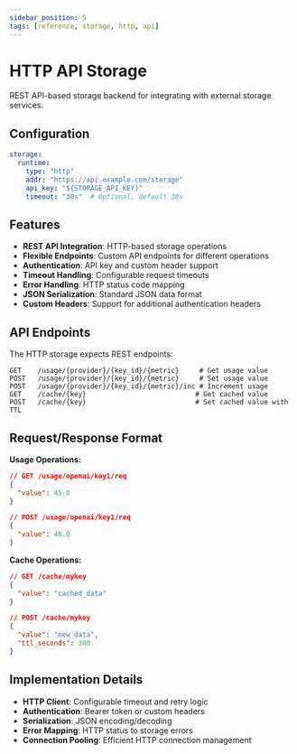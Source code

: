 ```yaml
---
sidebar_position: 5
tags: [reference, storage, http, api]
---
```


# HTTP API Storage

REST API-based storage backend for integrating with external storage services.

## Configuration

```yaml
storage:
  runtime:
    type: "http"
    addr: "https://api.example.com/storage"
    api_key: "${STORAGE_API_KEY}"
    timeout: "30s"  # Optional, default 30s
```

## Features

- **REST API Integration**: HTTP-based storage operations
- **Flexible Endpoints**: Custom API endpoints for different operations
- **Authentication**: API key and custom header support
- **Timeout Handling**: Configurable request timeouts
- **Error Handling**: HTTP status code mapping
- **JSON Serialization**: Standard JSON data format
- **Custom Headers**: Support for additional authentication headers

## API Endpoints

The HTTP storage expects REST endpoints:

```
GET    /usage/{provider}/{key_id}/{metric}     # Get usage value
POST   /usage/{provider}/{key_id}/{metric}     # Set usage value  
POST   /usage/{provider}/{key_id}/{metric}/inc # Increment usage
GET    /cache/{key}                           # Get cached value
POST   /cache/{key}                           # Set cached value with TTL
```

## Request/Response Format

**Usage Operations:**
```json
// GET /usage/openai/key1/req
{
  "value": 45.0
}

// POST /usage/openai/key1/req
{
  "value": 46.0
}
```

**Cache Operations:**
```json
// GET /cache/mykey
{
  "value": "cached_data"
}

// POST /cache/mykey
{
  "value": "new_data",
  "ttl_seconds": 300
}
```

## Implementation Details

- **HTTP Client**: Configurable timeout and retry logic
- **Authentication**: Bearer token or custom headers
- **Serialization**: JSON encoding/decoding
- **Error Mapping**: HTTP status to storage errors
- **Connection Pooling**: Efficient HTTP connection management
